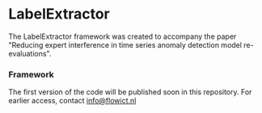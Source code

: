 # LabelExtractor
The LabelExtractor framework was created to accompany the paper "Reducing expert interference in time series anomaly detection model re-evaluations".

### Framework
The first version of the code will be published soon in this repository. For earlier access, contact info@flowict.nl
